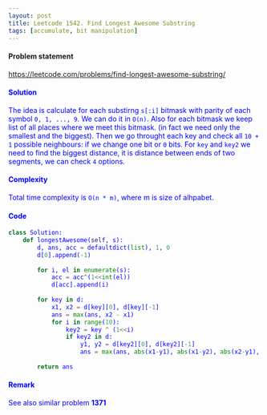```yaml
---
layout: post
title: Leetcode 1542. Find Longest Awesome Substring
tags: [accumulate, bit manipulation]
---
```


#### Problem statement

<a href="https://leetcode.com/problems/find-longest-awesome-substring/"> <font color = blue>https://leetcode.com/problems/find-longest-awesome-substring/

#### Solution
The idea is calculate for each substirng `s[:i]` bitmask with parity of each symbol `0, 1, ..., 9`. We can do it in `O(n)`. Also for each bitmask we keep list of all places where we meet this bitmask. (in fact we need only the smallest and the biggest). Then we go throught each key and check all `10 + 1` possible neighbours: if we change one bit or `0` bits. For `key` and `key2` we need to find the biggest distance, it is distance between ends of two segments, we can check `4` options.

#### Complexity
Total time complexity is `O(n * m)`, where m is size of alhpabet.

#### Code
```python
class Solution:
    def longestAwesome(self, s):
        d, ans, acc = defaultdict(list), 1, 0
        d[0].append(-1)
        
        for i, el in enumerate(s):
            acc = acc^(1<<int(el))
            d[acc].append(i)
     
        for key in d:
            x1, x2 = d[key][0], d[key][-1]
            ans = max(ans, x2 - x1)
            for i in range(10):
                key2 = key ^ (1<<i)
                if key2 in d:
                    y1, y2 = d[key2][0], d[key2][-1]
                    ans = max(ans, abs(x1-y1), abs(x1-y2), abs(x2-y1), abs(x2-y2))
                        
        return ans
```

#### Remark
See also similar problem **1371**
